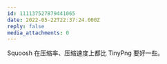 ```yaml
---
id: 111137527879441065
date: 2022-05-22T22:37:24.000Z
reply: false
media_attachments: 0
---
```


Squoosh 在压缩率、压缩速度上都比 TinyPng 要好一些。

